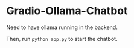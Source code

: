 # Gradio-Ollama-Chatbot

Need to have ollama running in the backend.

Then, run `python app.py` to start the chatbot.
